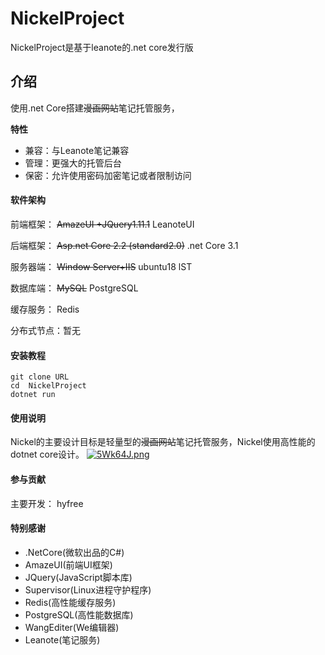 # NickelProject

NickelProject是基于leanote的.net core发行版

## 介绍

使用.net Core搭建~~漫画网站~~笔记托管服务，



**特性**

* 兼容：与Leanote笔记兼容
* 管理：更强大的托管后台
* 保密：允许使用密码加密笔记或者限制访问


#### 软件架构
前端框架： ~~AmazeUI +JQuery1.11.1~~ LeanoteUI

后端框架： ~~Asp.net Core 2.2  (standard2.0)~~ .net Core 3.1

服务器端： ~~Window Server+IIS~~ ubuntu18 lST  

数据库端： ~~MySQL~~ PostgreSQL

缓存服务： Redis  

分布式节点：暂无

#### 安装教程

```ssh
git clone URL
cd  NickelProject
dotnet run
```

#### 使用说明
 Nickel的主要设计目标是轻量型的~~漫画网站~~笔记托管服务，Nickel使用高性能的dotnet core设计。
 [![5Wk64J.png](https://s1.ax2x.com/2018/12/31/5Wk64J.png)](https://imgse.com/i/5Wk64J)

#### 参与贡献

主要开发： hyfree

#### 特别感谢
- .NetCore(微软出品的C#)
- AmazeUI(前端UI框架)
- JQuery(JavaScript脚本库)
- Supervisor(Linux进程守护程序) 
- Redis(高性能缓存服务)
- PostgreSQL(高性能数据库)
- WangEditer(We编辑器)
- Leanote(笔记服务)


